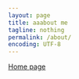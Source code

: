 ```yaml
---
layout: page
title: aaabout me
tagline: nothing
permalink: /about/
encoding: UTF-8
---
```




[Home page](https://sunmichael.github.io/)
